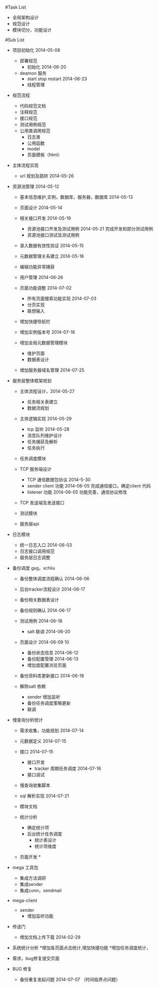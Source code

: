 #Task List

* 全局架构设计
* 规范设计
* 模块切分，功能设计

#Sub List
* 项目初始化    2014-05-08
	* 部署规范
		* 初始化  2014-06-20
	* deamon 服务 
		* start stop restart 2014-06-23
		* 线程管理
* 规范流程
	* 代码规范文档
	* 注释规范
	* 接口规范
	* 测试用例规范
	* 公用类调用规范
		* 日志类
		* 公用函数
		* model
		* 页面模板（html）
* 主体流程实现
	* url 规划及跳转  2014-05-26
* 资源池管理    2014-05-12
	* 基本信息维护,实例，数据库，服务器，数据库  2014-05-13
	* 页面设计	2014-05-14
	* 相关接口开发	2014-05-19
		* 资源池接口开发及测试用例  2014-05-21 完成开发和部分测试用例
		* 资源池接口测试及测试用例  
	* 录入数据有效性验证   2014-05-15 
	* 元数据管理关系建立   2014-05-16
	* 编辑功能异常捕获  
	* 用户管理 2014-06-26
	* 页面功能调整  2014-07-02
		* 所有页面搜索功能实现  2014-07-03
		* 分页实现
		* 联想输入
	* 增加快捷导航栏
	* 增加实例版本号   2014-07-16
	* 增加全局元数据管理模块
		* 维护页面
		* 数据表设计

	* 增加服务器域名管理  2014-07-25

* 服务层整体框架规划
	* 主体流程设计，2014-05-27
		* 任务相关表建立
		* 数据流规划
	* 主体逻辑实现  2014-05-29
		* tcp 监听   2014-05-28
		* 消息队列维护设计 
		* 任务捕获及解析
		* 任务执行
	* 任务调度模块
	
	* TCP 服务端设计
		* TCP 通信数据包协议  2014-5-30 
		* sender client 功能  2014-06-05  完成通信接口，确定client 代码
		* listener 功能  2014-06-05  功能完善，通信协议修改
	* TCP 发送端及发送接口
	* 测试模块
	* 服务层api
* 日志模块
	* 统一日志入口 2014-06-03
	* 日志接口调用规范
	* 服务层日志调整
	
* 备份调度   gxg，xchliu
	* 备份整体调度流程确认  2014-06-06
	* 后台tracker流程设计  2014-06-17
	* 备份相关数据表设计     
	* 备份规则确认	2014-06-17
	* 测试用例	2014-06-18
		* salt 联调  2014-06-20
	* 页面设计  2014-06-09 10 
		* 备份状态信息  2014-06-12
		* 备份配置管理  2014-06-13
		* 增加度配置浏览页面  
	* 备份资料库更新接口  2014-06-18

	* 解除salt 依赖
		* sender 增加监听
		* 备份任务调度策略更新
		* 联调
	
	
* 慢查询分析统计
	* 需求收集，功能规划 2014-07-14
	* 元数据定义		2014-07-15
	* 接口		2014-07-15
		* 接口开发
			* tracker 周期任务调度  2014-07-16
		* 接口调试		
	* 慢查询收集脚本	
	* sql 解析实现  2014-07-21
	
	* 模块文档
	* 统计分析
		* 确定统计项
		* 后台统计任务调度
			* 统计表设计
			* 统计项维度
			
	* 页面开发
		* 
* mega 工具包
	* 集成方法调研
	* 集成sender
	* 集成conn，sendmail 		
* mega-client 
	* sender 
		* 增加监听功能
	

* 传送门
	* 增加文档上传下载  2014-02-29



	
* 系统统计分析
	*增加各页面点击统计,增加快捷功能
	*增加任务调度统计，



* 需求，bug修复提交页面
* BUG 修复
	* 备份重复发起问题  2014-07-07  （时间临界点问题）

	